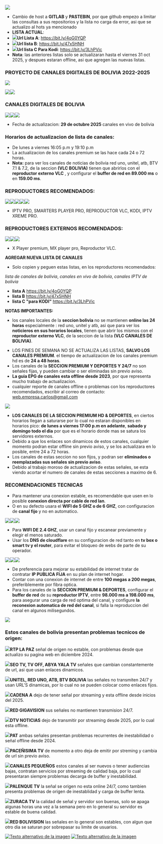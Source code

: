 ![](https://i.postimg.cc/jjdH7GSq/PASTEbgitlab.png)
- Cambio de host a **GITLAB** y **PASTEBIN**, por que github empezo a limitar las consultas a sus repositorios y la lista no carga da error, asi que se actualizo al hots ya mencionado
- **LISTA ACTUAL**:
- ![](https://i.postimg.cc/pVQwWF4s/GLBplay.png)**Url Lista A**: https://bit.ly/4oG0YQP
- ![](https://i.postimg.cc/pVQwWF4s/GLBplay.png)**Url lista B**: https://bit.ly/47x5HNH
- ![](https://i.postimg.cc/jjLTCSP5/PBplay.png)**Url lista C Para Kodi**: https://bit.ly/3LhPVic
- **Nota**: las anteriores listas solo se actualizaran hasta el viernes 31 oct 2025, y despues estaran offline, asi que agregen las nuevas listas.
### PROYECTO DE CANALES DIGITALES DE BOLIVIA 2022-2025
![](https://i.ibb.co/4ZtfLChQ/cabeza01.png)

![](https://i.ibb.co/ymB7mXBL/01EST.png)![](https://i.ibb.co/vxYZHTgQ/reg-PREroj.png)
### CANALES DIGITALES DE BOLIVIA 
![](https://i.postimg.cc/X7sZNxDG/01BOL.png)![](https://i.ibb.co/v6yjnH0F/chbol.png)![](https://i.postimg.cc/tTfjmZBB/03BOL.png)
- Fecha de actualizacion:  **29 de octubre 2025** canales en vivo de bolivia

### Horarios de actualizacion de lista de canales:
- De lunes a viernes 16:05 p.m y 19:10 p.m
- La actualizacion de los canales premium se las hace cada 24 o 72 horas.
- **Nota:** para ver los canales de noticias de bolivia red uno, unitel, atb, BTV 7.1 & 7.2, de la seccion **(VLC BOLIVIA)** tienen que abrirlos con el **reproductor externo VLC** , y configurar el **buffer de red en 89.000 ms** o en **159.00 ms**.

### REPRODUCTORES RECOMENDADOS:

![](https://i.postimg.cc/Kj601LN0/01REPR.png)![](https://i.postimg.cc/hGJWQ88p/02REPR.png)![](https://i.postimg.cc/TwC4kpcm/03REPR.png)![](https://i.postimg.cc/wjZ1J79s/KD01.png)![](https://i.postimg.cc/pLtDp0v5/ipxtremepr444.png)
- IPTV PRO, SMARTERS PLAYER PRO, REPRODUCTOR VLC, KODI, IPTV XREME PRO.

### REPRODUCTORES EXTERNOS RECOMENDADOS:

![](https://i.postimg.cc/52nt1mp0/04REPR.png)![](https://i.postimg.cc/HL66CjrZ/05REPR.png)![](https://i.postimg.cc/TwC4kpcm/03REPR.png)

- X Player premium, MX player pro, Reproductor VLC.

**AGREGAR NUEVA LISTA DE CANALES**
- Solo copien y peguen estas listas, en los reproductores recomendados:

*lista de canales de bolivia*, *canales en vivo de bolivia*, *canales IPTV de bolivia*
* **lista A**    https://bit.ly/4oG0YQP
* **lista B**    https://bit.ly/47x5HNH
* **lista C "para KODI"**  https://bit.ly/3LhPVic

**NOTAS IMPORTANTES:**
* los canales locales de la **seccion bolivia** no se mantienen **online las 24 horas** especialmente : red uno, unitel y atb, asi que para ver los **noticieros en sus horarios locales**, tienen que abrir los mismos con el **reproductor externo VLC**, de la seccion de la lista **(VLC CANALES DE BOLIVIA)**.

- LOS FINES DE SEMANA NO SE ACTUALIZA LAS LISTAS, **SALVO LOS CANALES PREMIUM**. el tiempo de actualizacion de los canales premium hd es de **24 a 48 horas**.
- Los canales de la **SECCION PREMIUM Y DEPORTES Y 24/7** no son señales fijas, y pueden cambiar o ser eliminadas sin previo aviso.
- **La guia EPG de canales esta offline desde 2023**, por que representa mucho trabajo de actualizacion.
- cualquier reporte de canales offline o problemas con los reproductores recomendados, escribir al correo de contacto:   web.empresa.carlos@gmail.com

![](https://i.ibb.co/4njGsBjS/notIMPRT.png)
- **LOS CANALES DE LA SECCION PREMIUM HD & DEPORTES**, en ciertos horarios llegan a saturarse por lo cual no estaran disponibles en horarios pico:
  **de lunes a viernes 17:00 p.m en adelante**, **sabado y domingo todo el dia** por que es el horario donde mas se satura los servidores externos.
- Debido a que los enlaces son dinamicos de estos canales, cualquier momento podran estar offline sin previo aviso, y se los actualizara en lo posible, entre 24 a 72 horas.
- Los canales de estas seccion no son fijos, y podran ser **eliminados o reemplazadas sus señales sin previo aviso**.
- Debido al trabajo moroso de actualizacion de estas señales, se esta viendo acortar el numero de canales de estas secciones a maximo de 6.

### RECOMENDACIONES TECNICAS

- Para mantener una conexion estable, es recomendable que usen en lo posible **conexion directa por cable de red lan**.
- O en su defecto usara el **WIFI de 5 GHZ o de 6 GHZ**, con configuracion de **canal fijo** y no en automatico.

![](https://i.ibb.co/fds6gx6Z/WF01.png)![](https://i.ibb.co/tgd8pTX/WF02.png)![](https://i.ibb.co/xKCbkSjc/WF03.png)
- Para **WIFI DE 2.4 GHZ**, usar un canal fijo y escanear previamente y elegir el menos saturado.
- Usar los **DNS de cloudflare** en su configuracion de red tanto en **tv box o smart tv y el router**, para evitar el bloqueo de webs de parte de su operador.

![](https://i.ibb.co/dN62PSf/CLOUD01.png)![](https://i.ibb.co/Z6zjQH4f/CLOUD02.png)![](https://i.ibb.co/mrGrBhhR/CLOUD03.png)
- De preferencia para mejorar su estabilidad de internet tratar de contratar **IP PUBLICA FIJA** en su plan de internet hogar.
- Contar con una conexion de internet de entre **100 megas a 200 megas**, preferiblemente por fibra optica.
- Para los canales de la **SECCION PREMIUM & DEPORTES**, configurar el **buffer de red** de su **reproductor IPTV**, entre **98.000 ms a 198.000 ms**, para asegurar una carga de red optima del canal, y configure **la reconexion automatica de red del canal**, si falla la reproduccion del canal en algunos milisegundos.

![](https://i.postimg.cc/ZK6NtrNt/bolentraropion11.png)

### Estos canales de bolivia presentan problemas tecnicos de origen:

![](https://i.postimg.cc/jd6DkRVj/offl01AA.png)**RTP LA PAZ** señal de origen no estable, con problemas desde que actualizo su pagina web en diciembre 2024.

![](https://i.postimg.cc/mkYgqy50/offl01AAb.png)**SEO TV, TV OFF, ABYA YALA TV** señales que cambian constantemente de url, asi que usan enlaces dinamicos.

![](https://i.postimg.cc/HLrsHgNj/offl01AAcc.png)**UNITEL, RED UNO, ATB, BTV BOLIVIA** las señales no transmiten 24/7 y usan URL'S dinamicas, por lo cual no se pueden colocar como enlaces fijos.

![](https://i.postimg.cc/pXPWr87M/Off0linee.png)**CADENA A** dejo de tener señal por streaming y esta offline desde inicios del 2025.

![](https://i.postimg.cc/mkYgqy50/offl01AAb.png)**RED GIGAVISION** sus señales no mantienen transmision 24/7.

![](https://i.postimg.cc/pXPWr87M/Off0linee.png)**DTV NOTICIAS** dejo de transmitir por streaming desde 2025, por lo cual esta offline.

![](https://i.postimg.cc/yYpMKZC3/offl01AAffdd.png)**PAT** ambas señales presentan problemas recurrentes de inestabilidad o señal offline desde 2024.

![](https://i.postimg.cc/jd6DkRVj/offl01AA.png)**PACEÑISIMA TV** de momento a otro deja de emitir por streming y cambia de url sin previo aviso.

![](https://i.postimg.cc/Dy0Nxw4q/offl01AAeee.png)**CANALES PEQUEÑOS** estos canales al ser nuevos o tener audiencias bajas, contratan servicios por streaming de calidad baja, por lo cual presentaran siempre problemas decarga de buffer y inestabilidad.

![](https://i.postimg.cc/mkYgqy50/offl01AAb.png)**PALENQUE TV** la señal se origen no esta online 24/7, como tambien presenta problemas de origen de inestablidad y carga de buffer lenta.

![](https://i.postimg.cc/wT1Wh4nm/offl01AAg.png)**ZURACA TV** la calidad de señal y servidor son buenas, solo se apaga algunas horas una vez a la semana pero en lo general su servidor es estable de buena calidad.

![](https://i.postimg.cc/brsR9dV2/offl01AAhh1.png)**RED BOLIVISION** las señales en lo general son estables, con algun que otro dia se saturan por sobrepasar su limite de usuarios.

[![Texto alternativo de la imagen](https://i.ibb.co/6QGgwZw/pgproy.png)](https://www.facebook.com/boliviadigitalhd2023) [![Texto alternativo de la imagen](https://i.ibb.co/Q7JDRF8n/YTscrb.png)](https://youtube.com/@BoliviaDigitalHD)